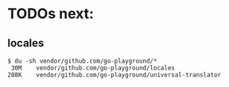 
# TODOs next:

## locales

    $ du -sh vendor/github.com/go-playground/*
     30M	vendor/github.com/go-playground/locales
    208K	vendor/github.com/go-playground/universal-translator
